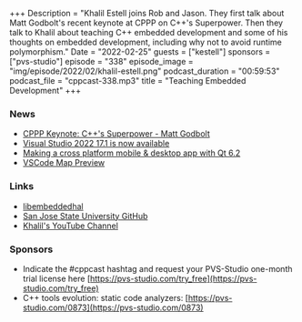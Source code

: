 +++
Description = "Khalil Estell joins Rob and Jason. They first talk about Matt Godbolt's recent keynote at CPPP on C++'s Superpower. Then they talk to Khalil about teaching C++ embedded development and some of his thoughts on embedded development, including why not to avoid runtime polymorphism."
Date = "2022-02-25"
guests = ["kestell"]
sponsors = ["pvs-studio"]
episode = "338"
episode_image = "img/episode/2022/02/khalil-estell.png"
podcast_duration = "00:59:53"
podcast_file = "cppcast-338.mp3"
title = "Teaching Embedded Development"
+++

### News ###

 - [CPPP Keynote: C++'s Superpower - Matt Godbolt](https://www.youtube.com/watch?v=0_UttFDnV3k)
 - [Visual Studio 2022 17.1 is now available](https://devblogs.microsoft.com/visualstudio/visual-studio-2022-17-1-is-now-available/)
 - [Making a cross platform mobile & desktop app with Qt 6.2](https://16bpp.net/blog/post/making-a-cross-platform-mobile-desktop-app-with-qt-62/)
 - [VSCode Map Preview](https://marketplace.visualstudio.com/items?itemName=jumpinjackie.vscode-map-preview)

### Links ###

 - [libembeddedhal](https://github.com/SJSU-Dev2/libembeddedhal)
 - [San Jose State University GitHub](https://github.com/SJSU-Dev2)
 - [Khalil's YouTube Channel](https://www.youtube.com/c/KhalilEstell)

### Sponsors ###

- Indicate the #cppcast hashtag and request your PVS-Studio one-month trial license here [https://pvs-studio.com/try_free](https://pvs-studio.com/try_free)
- C++ tools evolution: static code analyzers:
[https://pvs-studio.com/0873](https://pvs-studio.com/0873)

